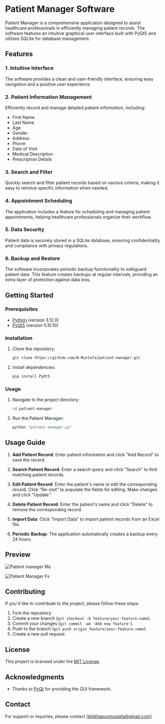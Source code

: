 # Patient Manager Software

Patient Manager is a comprehensive application designed to assist healthcare professionals in efficiently managing patient records. The software features an intuitive graphical user interface built with PyQt5 and utilizes SQLite for database management.

## Features

### 1. Intuitive Interface

The software provides a clean and user-friendly interface, ensuring easy navigation and a positive user experience.

### 2. Patient Information Management

Efficiently record and manage detailed patient information, including:
- First Name
- Last Name
- Age
- Gender
- Address
- Phone
- Date of Visit
- Medical Description
- Prescription Details

### 3. Search and Filter

Quickly search and filter patient records based on various criteria, making it easy to retrieve specific information when needed.

### 4. Appointment Scheduling

The application includes a feature for scheduling and managing patient appointments, helping healthcare professionals organize their workflow.

### 5. Data Security

Patient data is securely stored in a SQLite database, ensuring confidentiality and compliance with privacy regulations.

### 6. Backup and Restore

The software incorporates periodic backup functionality to safeguard patient data. This feature creates backups at regular intervals, providing an extra layer of protection against data loss.

## Getting Started

### Prerequisites

- [Python](https://www.python.org/) (version 3.12.0)
- [PyQt5](https://www.riverbankcomputing.com/software/pyqt/download) (version 5.15.10)

### Installation

1. Clone the repository:

   ```bash
   git clone https://github.com/B-Mustafa/patient-manager.git
   ```

2. Install dependencies:

   ```bash
   pip install PyQt5
   ```

### Usage

1. Navigate to the project directory:

   ```bash
   cd patient-manager
   ```

2. Run the Patient Manager:

   ```bash
   python "patient manager.py"
   ```

## Usage Guide

1. **Add Patient Record**: Enter patient information and click "Add Record" to save the record.

2. **Search Patient Record**: Enter a search query and click "Search" to find matching patient records.

3. **Edit Patient Record**: Enter the patient's name to edit the corresponding record. Click "Re-visit" to populate the fields for editing. Make changes and click "Update."

4. **Delete Patient Record**: Enter the patient's name and click "Delete" to remove the corresponding record.

5. **Import Data**: Click "Import Data" to import patient records from an Excel file.

6. **Periodic Backup**: The application automatically creates a backup every 24 hours.

## Preview
![Patient manager Ms](https://i.imgur.com/BTytPdz.png)

![Patient Manager Fs](https://i.imgur.com/Ke3yLiY.png)

## Contributing

If you'd like to contribute to the project, please follow these steps:

1. Fork the repository.
2. Create a new branch (`git checkout -b feature/your-feature-name`).
3. Commit your changes (`git commit -am 'Add new feature'`).
4. Push to the branch (`git push origin feature/your-feature-name`).
5. Create a new pull request.

## License

This project is licensed under the [MIT License](LICENSE.md).

## Acknowledgments

- Thanks to [PyQt](https://www.riverbankcomputing.com/software/pyqt/) for providing the GUI framework.

## Contact

For support or inquiries, please contact [bhikhapurmustafa@gmail.com].



